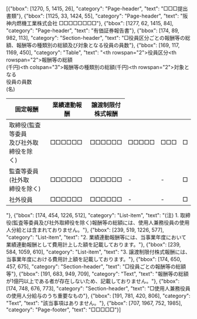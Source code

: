[{"bbox": [1270, 5, 1415, 26], "category": "Page-header", "text": "□□□提出書類"}, {"bbox": [1125, 33, 1424, 55], "category": "Page-header", "text": "阪神内燃機工業株式会社 □□□□□□□□"}, {"bbox": [1277, 62, 1415, 84], "category": "Page-header", "text": "有価証券報告書"}, {"bbox": [174, 89, 982, 113], "category": "Section-header", "text": "□役員区分ごとの報酬等の総額、報酬等の種類別の総額及び対象となる役員の員数"}, {"bbox": [169, 117, 1169, 450], "category": "Table", "text": "<table><thead><tr><th rowspan=\"2\">役員区分</th><th rowspan=\"2\">報酬等の総額<br>(千円)</th><th colspan=\"3\">報酬等の種類別の総額(千円)</th><th rowspan=\"2\">対象となる<br>役員の員数<br>(名)</th></tr><tr><th>固定報酬</th><th>業績連動報酬</th><th>譲渡制限付<br>株式報酬</th></tr></thead><tbody><tr><td>取締役(監査等委員<br>及び社外取締役を除<br>く)</td><td>□□□□□□</td><td>□□□□□□</td><td>□□□□□</td><td>□□□</td><td>□</td></tr><tr><td>監査等委員(社外取<br>締役を除く)</td><td>□□□□□□</td><td>□□□□□□</td><td>-</td><td>-</td><td>□</td></tr><tr><td>社外役員</td><td>□□□□□□</td><td>□□□□□□</td><td>-</td><td>-</td><td>□</td></tr></tbody></table>"}, {"bbox": [174, 454, 1226, 512], "category": "List-item", "text": "(注) 1. 取締役(監査等委員及び社外取締役を除く)報酬等の総額には、使用人兼務役員の使用人分給とは含まれておりません。"}, {"bbox": [239, 519, 1226, 577], "category": "List-item", "text": "2. 業績連動報酬等には、当事業年度において業績連動報酬として費用計上した額を記載しております。"}, {"bbox": [239, 584, 1059, 610], "category": "List-item", "text": "3. 譲渡制限付株式報酬には、当事業年度における費用計上額を記載しております。"}, {"bbox": [174, 650, 457, 675], "category": "Section-header", "text": "□役員ごとの報酬等の総額等"}, {"bbox": [191, 683, 949, 709], "category": "Text", "text": "報酬等の総額が1億円以上である者が存在しないため、記載しておりません。"}, {"bbox": [174, 748, 676, 773], "category": "Section-header", "text": "□使用人兼務役員の使用人分給与のうち重要なもの"}, {"bbox": [191, 781, 420, 806], "category": "Text", "text": "該当事項はありません。"}, {"bbox": [707, 1967, 752, 1985], "category": "Page-footer", "text": "□□□□□"}]